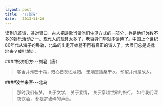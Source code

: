 ```yaml
---
layout: post
title:  "几首诗"
date:   2015-11-28
---
```

<span class="dropcap">读</span>到几首诗，甚对胃口。古人把诗歌当做他们生活方式的一部分，也是他们为数不多的娱乐活动之一。现代人的玩具太多了，老百姓们早就不读诗了。中国上个世纪80年代从海子的卧轨，北岛的出走开始就不再有真正的诗人了。大师们总是成批地来又成批地走。

####旅次朔方---刘皂（唐）
>客舍并州已十霜，归心日夜忆咸阳。
>无端更渡桑干水，却望并州是故乡。

####波兰来客---北岛
>那时我们有梦，
>关于文学，
>关于爱情，
>关于穿越世界的旅行。 
>如今我们深夜饮酒， 
>都是梦破碎的声音。
